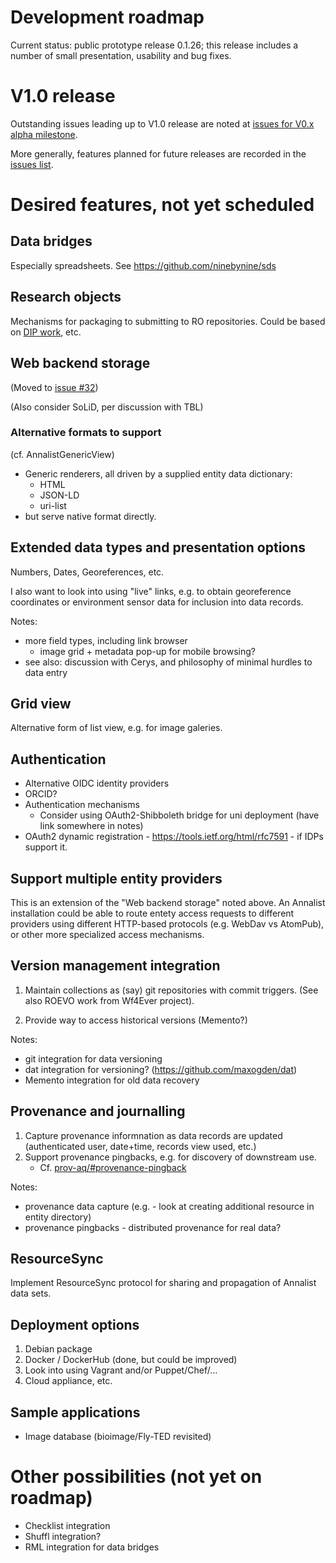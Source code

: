 # Development roadmap

Current status: public prototype release 0.1.26; this release includes a number of small presentation, usability and bug fixes.


# V1.0 release

Outstanding issues leading up to V1.0 release are noted at [issues for V0.x alpha milestone](https://github.com/gklyne/annalist/milestones/V0.x%20alpha).

More generally, features planned for future releases are recorded in the [issues list](https://github.com/gklyne/annalist/issues).


# Desired features, not yet scheduled


## Data bridges

Especially spreadsheets.  See https://github.com/ninebynine/sds


## Research objects

Mechanisms for packaging to submitting to RO repositories.  Could be based on [DIP work](https://github.com/CottageLabs/dip), etc.


## Web backend storage

(Moved to [issue #32](https://github.com/gklyne/annalist/issues/32))

(Also consider SoLiD, per discussion with TBL)


### Alternative formats to support

(cf. AnnalistGenericView)

- Generic renderers, all driven by a supplied entity data dictionary:
  - HTML
  - JSON-LD
  - uri-list
- but serve native format directly.


## Extended data types and presentation options

Numbers, Dates, Georeferences, etc.

I also want to look into using "live" links, e.g. to obtain georeference coordinates or environment sensor data for inclusion into data records.

Notes:

- more field types, including link browser
    - image grid + metadata pop-up for mobile browsing?
- see also: discussion with Cerys, and philosophy of minimal hurdles to data entry


## Grid view

Alternative form of list view, e.g. for image galeries.


## Authentication

- Alternative OIDC identity providers
- ORCID?
- Authentication mechanisms
  - Consider using OAuth2-Shibboleth bridge for uni deployment (have link somewhere in notes)
- OAuth2 dynamic registration - https://tools.ietf.org/html/rfc7591 - if IDPs support it.


## Support multiple entity providers

This is an extension of the "Web backend storage" noted above.  An Annalist installation could be able to route entety access requests to different providers using different HTTP-based protocols (e.g. WebDav vs AtomPub), or other more specialized access mechanisms.


## Version management integration

1. Maintain collections as (say) git repositories with commit triggers.  (See also ROEVO work from Wf4Ever project).

2. Provide way to access historical versions (Memento?)

Notes:

- git integration for data versioning
- dat integration for versioning? (https://github.com/maxogden/dat)
- Memento integration for old data recovery


## Provenance and journalling

1. Capture provenance informnation as data records are updated (authenticated user, date+time, records view used, etc.)
2. Support provenance pingbacks, e.g. for discovery of downstream use.
    - Cf. [prov-aq/#provenance-pingback](http://www.w3.org/TR/prov-aq/#provenance-pingback)

Notes:

- provenance data capture (e.g. - look at creating additional resource in entity directory)
- provenance pingbacks - distributed provenance for real data?


## ResourceSync

Implement ResourceSync protocol for sharing and propagation of Annalist data sets.


## Deployment options

1. Debian package
2. Docker / DockerHub (done, but could be improved)
3. Look into using Vagrant and/or Puppet/Chef/...
4. Cloud appliance, etc.


## Sample applications

* Image database (bioimage/Fly-TED revisited)


# Other possibilities (not yet on roadmap)

- Checklist integration
- Shuffl integration?
- RML integration for data bridges

